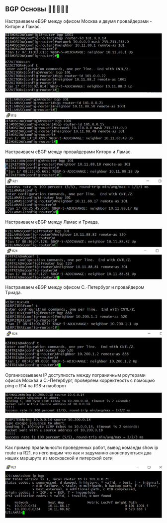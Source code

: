 ## BGP Основы :space_invader::space_invader::space_invader::space_invader::space_invader:




Настраиваем eBGP между офисом Москва и двумя провайдерами - Киторн и Ламас.

![alt text](https://github.com/Eliminir/OTUS-LABS-PROF/blob/main/LAB9/1.JPG)

![alt text](https://github.com/Eliminir/OTUS-LABS-PROF/blob/main/LAB9/2.JPG)

Настраиваем eBGP между провайдерами Киторн и Ламас.

![alt text](https://github.com/Eliminir/OTUS-LABS-PROF/blob/main/LAB9/3.JPG)


Настраиваем eBGP между Ламас и Триада.

![alt text](https://github.com/Eliminir/OTUS-LABS-PROF/blob/main/LAB9/4.JPG)


Настраиваем eBGP между офисом С.-Петербург и провайдером Триада.

![alt text](https://github.com/Eliminir/OTUS-LABS-PROF/blob/main/LAB9/5.JPG)

Организовываем IP доступность между пограничным роутерами офисов Москва и С.-Петербург, проверяем корректность c помощью ping с R14 на R18 и наоборот

![alt text](https://github.com/Eliminir/OTUS-LABS-PROF/blob/main/LAB9/6.JPG)

![alt text](https://github.com/Eliminir/OTUS-LABS-PROF/blob/main/LAB9/7.JPG)

Как пример правильности проведенных работ, вывод команды show ip route на R21, из него видим что как и задуманно анонсируються два наших маршрута из московской и питерской сети

![alt text](https://github.com/Eliminir/OTUS-LABS-PROF/blob/main/LAB9/8.JPG)
